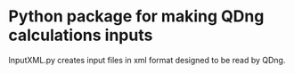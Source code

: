 # Python package for making QDng calculations inputs

InputXML.py creates input files in xml format designed to be read by QDng.

